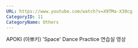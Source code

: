 ```yaml
---
URL: https://www.youtube.com/watch?v=X9TMa-X38cg
CategoryID: 11
CategoryName: Others
---
```


APOKI (아뽀키) 'Space' Dance Practice 연습실 영상
